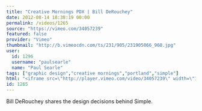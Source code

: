 ```yaml
---
title: "Creative Mornings PDX | Bill DeRouchey"
date: 2012-08-14 18:38:19 00:00
permalink: /videos/1265
source: "https://vimeo.com/34057239"
featured: false
provider: "Vimeo"
thumbnail: "http://b.vimeocdn.com/ts/231/905/231905066_960.jpg"
user:
  id: 1296
  username: "paulsearle"
  name: "Paul Searle"
tags: ["graphic design","creative mornings","portland","simple"]
html: "<iframe src=\"http://player.vimeo.com/video/34057239\" width=\"1280\" height=\"720\" frameborder=\"0\" webkitAllowFullScreen mozallowfullscreen allowFullScreen></iframe>"
id: 1265
---
```


Bill DeRouchey shares the design decisions behind Simple.